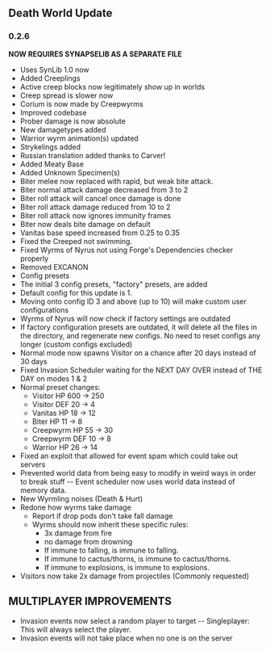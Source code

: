 ## Death World Update
### 0.2.6
**NOW REQUIRES SYNAPSELIB AS A SEPARATE FILE**
- Uses SynLib 1.0 now
- Added Creeplings
- Active creep blocks now legitimately show up in worlds
- Creep spread is slower now
- Corium is now made by Creepwyrms
- Improved codebase
- Prober damage is now absolute
- New damagetypes added
- Warrior wyrm animation(s) updated
- Strykelings added
- Russian translation added thanks to Carver!
- Added Meaty Base
- Added Unknown Specimen(s)
- Biter melee now replaced with rapid, but weak bite attack.
- Biter normal attack damage decreased from 3 to 2
- Biter roll attack will cancel once damage is done
- Biter roll attack damage reduced from 10 to 2
- Biter roll attack now ignores immunity frames
- Biter now deals bite damage on default
- Vanitas base speed increased from 0.25 to 0.35
- Fixed the Creeped not swimming.
- Fixed Wyrms of Nyrus not using Forge's Dependencies checker properly
- Removed EXCANON
- Config presets
- The initial 3 config presets, "factory" presets, are added
- Default config for this update is 1.
- Moving onto config ID 3 and above (up to 10) will make custom user configurations
- Wyrms of Nyrus will now check if factory settings are outdated
- If factory configuration presets are outdated, it will delete all the files in the directory, and regenerate new configs. No need to reset configs any longer (custom configs excluded)
- Normal mode now spawns Visitor on a chance after 20 days instead of 30 days
- Fixed Invasion Scheduler waiting for the NEXT DAY OVER instead of THE DAY on modes 1 & 2
- Normal preset changes:
  - Visitor HP 600 -> 250
  - Visitor DEF 20 -> 4
  - Vanitas HP 18 -> 12
  - Biter HP 11 -> 8
  - Creepwyrm HP 55 -> 30
  - Creepwyrm DEF 10 -> 8
  - Warrior HP 26 -> 14
- Fixed an exploit that allowed for event spam which could take out servers
 - Prevented world data from being easy to modify in weird ways in order to break stuff -- Event scheduler now uses world data instead of memory data.
- New Wyrmling noises (Death & Hurt)
- Redone how wyrms take damage
  - Report if drop pods don't take fall damage
  - Wyrms should now inherit these specific rules:
    - 3x damage from fire
    - no damage from drowning
    - If immune to falling, is immune to falling.
    - If immune to cactus/thorns, is immune to cactus/thorns.
    - If immune to explosions, is immune to explosions.
- Visitors now take 2x damage from projectiles (Commonly requested)

## MULTIPLAYER IMPROVEMENTS
- Invasion events now select a random player to target
  -- Singleplayer: This will always select the player.
- Invasion events will not take place when no one is on the server